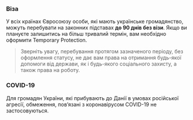 ### Віза
У всіх країнах Євросоюзу особи, які мають українське громадянство, можуть перебувати на законних підставах **до 90 днів без візи**. Якщо ви плануєте залишитись на більш тривалий термін, вам необхідно оформити Temporary Protection.
>Зверніть увагу, перебування протягом зазначеного періоду, без оформлення статусу, не дає вам права на отримання будь-якої допомоги від держави, як і будь-якого соціального захисту, а також права на роботу.
### COVID-19
Для громадян України, які прибувають до Данії в умовах російської агресії, обмеження, пов’язані з коронавірусом COVID-19 не застосовуються.